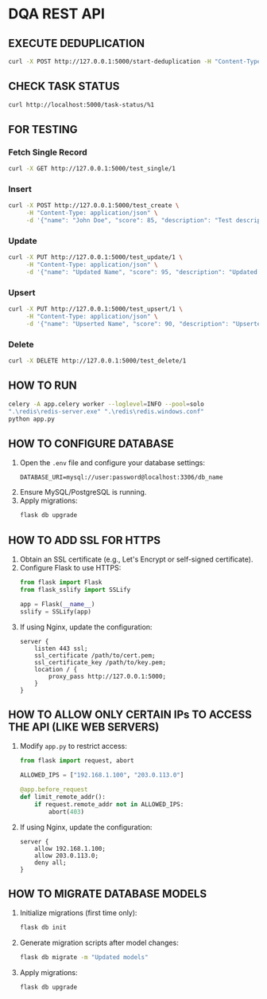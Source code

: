 # DQA REST API

## EXECUTE DEDUPLICATION
```sh
curl -X POST http://127.0.0.1:5000/start-deduplication -H "Content-Type: application/json" -d "{\"threshold\":95, \"subset\":10000}"
```

## CHECK TASK STATUS
```sh
curl http://localhost:5000/task-status/%1
```

## FOR TESTING

### Fetch Single Record
```sh
curl -X GET http://127.0.0.1:5000/test_single/1
```

### Insert
```sh
curl -X POST http://127.0.0.1:5000/test_create \
     -H "Content-Type: application/json" \
     -d '{"name": "John Doe", "score": 85, "description": "Test description", "dt": "2025-03-01"}'
```

### Update
```sh
curl -X PUT http://127.0.0.1:5000/test_update/1 \
     -H "Content-Type: application/json" \
     -d '{"name": "Updated Name", "score": 95, "description": "Updated description", "dt": "2025-03-02"}'
```

### Upsert
```sh
curl -X PUT http://127.0.0.1:5000/test_upsert/1 \
     -H "Content-Type: application/json" \
     -d '{"name": "Upserted Name", "score": 90, "description": "Upserted description", "dt": "2025-03-02"}'
```

### Delete
```sh
curl -X DELETE http://127.0.0.1:5000/test_delete/1
```

## HOW TO RUN
```sh
celery -A app.celery worker --loglevel=INFO --pool=solo
".\redis\redis-server.exe" ".\redis\redis.windows.conf"
python app.py
```

## HOW TO CONFIGURE DATABASE
1. Open the `.env` file and configure your database settings:
   ```env
   DATABASE_URI=mysql://user:password@localhost:3306/db_name
   ```
2. Ensure MySQL/PostgreSQL is running.
3. Apply migrations:
   ```sh
   flask db upgrade
   ```

## HOW TO ADD SSL FOR HTTPS
1. Obtain an SSL certificate (e.g., Let's Encrypt or self-signed certificate).
2. Configure Flask to use HTTPS:
   ```python
   from flask import Flask
   from flask_sslify import SSLify

   app = Flask(__name__)
   sslify = SSLify(app)
   ```
3. If using Nginx, update the configuration:
   ```nginx
   server {
       listen 443 ssl;
       ssl_certificate /path/to/cert.pem;
       ssl_certificate_key /path/to/key.pem;
       location / {
           proxy_pass http://127.0.0.1:5000;
       }
   }
   ```

## HOW TO ALLOW ONLY CERTAIN IPs TO ACCESS THE API (LIKE WEB SERVERS)
1. Modify `app.py` to restrict access:
   ```python
   from flask import request, abort

   ALLOWED_IPS = ["192.168.1.100", "203.0.113.0"]

   @app.before_request
   def limit_remote_addr():
       if request.remote_addr not in ALLOWED_IPS:
           abort(403)
   ```
2. If using Nginx, update the configuration:
   ```nginx
   server {
       allow 192.168.1.100;
       allow 203.0.113.0;
       deny all;
   }
   ```

## HOW TO MIGRATE DATABASE MODELS
1. Initialize migrations (first time only):
   ```sh
   flask db init
   ```
2. Generate migration scripts after model changes:
   ```sh
   flask db migrate -m "Updated models"
   ```
3. Apply migrations:
   ```sh
   flask db upgrade
   
